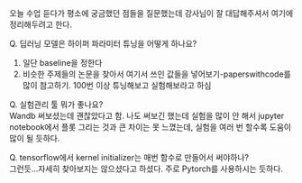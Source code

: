 오늘 수업 듣다가 평소에 궁금했던 점들을 질문했는데 강사님이 잘 대답해주셔서 여기에 정리해두려고 한다.

Q. 딥러닝 모델은 하이퍼 파라미터 튜닝을 어떻게 하나요?

1. 일단 baseline을 정한다
2. 비슷한 주제들의 논문을 찾아서 여기서 쓰인 값들을 넣어보기-paperswithcode를 많이 참고하기. 100번 이상 튜닝해보고 실험해보라고 하심

Q. 실험관리 툴 뭐가 좋나요? <br>
Wandb 써보셨는데 괜찮았다고 함. 나도 써보긴 했는데 실험을 많이 안 해서 jupyter notebook에서 플롯 그리는 것과 큰 차이는 못 느꼈는데, 실험을 여러 번 할수록 도움이 많이 될 듯하다.

Q. tensorflow에서 kernel initializer는 매번 함수로 만들어서 써야하나? <br>
그런듯...자세히 찾아보지는 않으셨다고 하셨다. 주로 Pytorch를 사용하시는 듯하다.
